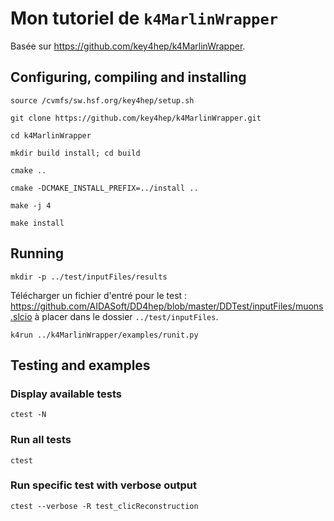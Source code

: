 # Mon tutoriel de `k4MarlinWrapper`
Basée sur https://github.com/key4hep/k4MarlinWrapper.

## Configuring, compiling and installing

```
source /cvmfs/sw.hsf.org/key4hep/setup.sh
```
```
git clone https://github.com/key4hep/k4MarlinWrapper.git
```
```
cd k4MarlinWrapper
```
```
mkdir build install; cd build
```
```
cmake ..
```
```
cmake -DCMAKE_INSTALL_PREFIX=../install ..
```
```
make -j 4
```
```
make install
```

## Running
```
mkdir -p ../test/inputFiles/results
```
Télécharger un fichier d'entré pour le test : https://github.com/AIDASoft/DD4hep/blob/master/DDTest/inputFiles/muons.slcio 
à placer dans le dossier `../test/inputFiles`.
```
k4run ../k4MarlinWrapper/examples/runit.py
```
## Testing and examples

### Display available tests
```
ctest -N
```
### Run all tests
```
ctest
```
### Run specific test with verbose output
```
ctest --verbose -R test_clicReconstruction
```
